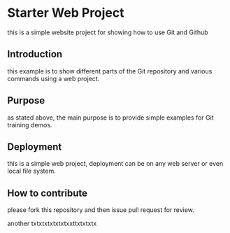 # Starter Web Project
this is a simple website project for showing how to use Git and Github
## Introduction  
this example is to show different parts of the Git repository and various 
commands using a web project.
## Purpose
as stated above, the main purpose is to provide simple examples for Git training demos.
## Deployment
this is a simple web project, deployment can be on any web server or even local file system.
## How to contribute
please fork this repository and then issue pull request for review.

another txtxtxtxtxtxtxxttxtxtxtx